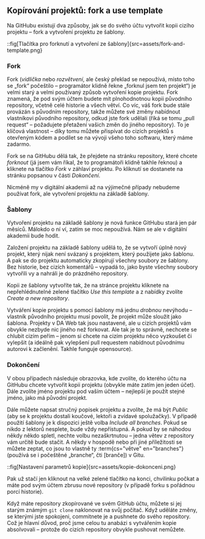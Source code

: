## Kopírování projektů: fork a use template

Na GitHubu existují dva způsoby, jak se do svého účtu vytvořit kopii cizího projektu – fork a vytvoření projektu ze šablony.

::fig[Tlačítka pro forknutí a vytvoření ze šablony]{src=assets/fork-and-template.png}

### Fork

Fork (_vidlička_ nebo _rozvětvení_, ale český překlad se nepoužívá, místo toho se „fork“ počeštilo – programátor klidně řekne „forknul jsem ten projekt“) je velmi starý a velmi používaný způsob vytvoření kopie projektu. Fork znamená, že pod svým účtem budete mít plnohodnotnou kopii původního repository, včetně celé historie a všech větví. Co víc, váš fork bude stále provázán s původním repository, takže můžete své změny nabídnout vlastníkovi původního repository, odkud jste fork udělali (říká se tomu „pull request“ – požadujete přetažení vašich změn do jiného repository). To je klíčová vlastnost – díky tomu můžete přispívat do cizích projektů s otevřeným kódem a podílet se na vývoji všeho toho softwaru, který máme zadarmo.

Fork se na GitHubu dělá tak, že přejdete na stránku repository, které chcete _forknout_ (já jsem vám říkal, že to programátoři klidně takhle řeknou) a kliknete na tlačítko _Fork_ v záhlaví projektu. Po kliknutí se dostanete na stránku popsanou v části _Dokončení_.

Nicméně my v digitální akademii až na výjimečné případy nebudeme používat fork, ale vytvoření projektu na základě šablony.

### Šablony

Vytvoření projektu na základě šablony je nová funkce GitHubu stará jen pár měsíců. Málokdo o ní ví, zatím se moc nepoužívá. Nám se ale v digitální akademii bude hodit.

Založení projektu na základě šablony udělá to, že se vytvoří úplně nový projekt, který nijak není svázaný s projektem, který použijete jako šablonu. A pak se do projektu automaticky zkopírují všechny soubory ze šablony. Bez historie, bez cizích komentářů – vypadá to, jako byste všechny soubory vytvořili vy a nahráli je do prázdného repository.

Kopii ze šablony vytvoříte tak, že na stránce projektu kliknete na nepřehlédnutelné zelené tlačítko _Use this template_ a z nabídky zvolíte _Create a new repository_.

Vytváření kopie projektu s pomocí šablony má jednu _drobnou_ nevýhodu – vlastník původního projektu musí povolit, že projekt může sloužit jako šablona. Projekty v DA Web tak jsou nastavené, ale u cizích projektů vám obvykle nezbyde nic jiného než forkovat. Ale tak je to správně, nechcete se chlubit cizím peřím – jenom si chcete na cizím projektu něco vyzkoušet či vylepšit (a ideálně pak vylepšení pull requestem nabídnout původnímu autorovi k začlenění. Takhle funguje opensource).

### Dokončení

V obou případech následuje obrazovka, kde zvolíte, do kterého účtu na GitHubu chcete vytvořit kopii projektu (obvykle máte zatím jen jeden účet). Dále zvolíte jméno projektu pod vaším účtem – nejlepší je použít stejné jméno, jako má původní projekt.

Dále můžete napsat stručný popisek projektu a zvolíte, že má být _Public_ (aby se k projektu dostali koučové, lektoři a zvídavé spolužačky). V případě použití šablony je k dispozici ještě volba _Include all branches_. Pokud se nikdo z lektorů nesplete, bude vždy nepřístupná. A pokud by se náhodou někdy někdo spletl, nechte volbu nezaškrtnutou – jedna větev z repository vám určitě bude stačit. A někdy v hospodě nebo při jiné příležitosti se můžete zeptat, co jsou to vlastně ty :term{cs="větve" en="branches"} (používá se i počeštěné „branche“, čti \[branče\]) v Gitu.

::fig[Nastavení parametrů kopie]{src=assets/kopie-dokonceni.png}

Pak už stačí jen kliknout na velké zelené tlačítko na konci, chvilinku počkat a máte pod svým účtem zbrusu nové repository (v případě forku s pořádnou porcí historie).

Když máte repository zkopírované ve svém GitHub účtu, můžete si jej starým známým `git clone` naklonovat na svůj počítač. Když uděláte změny, se kterými jste spokojeni, commitnete je a pushnete do svého repository. Což je hlavní důvod, proč jsme celou tu anabázi s vytvářením kopie absolvovali – protože do cizích repository obvykle pushovat nemůžete.
